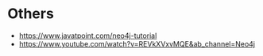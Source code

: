 # Others
* https://www.javatpoint.com/neo4j-tutorial
* https://www.youtube.com/watch?v=REVkXVxvMQE&ab_channel=Neo4j
